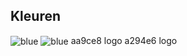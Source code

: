 ## Kleuren
<img valign='middle' alt='blue' src='https://readme-swatches.vercel.app/AA9CE8'/>
<img valign='middle' alt='blue' src='https://readme-swatches.vercel.app/A294E6'/>
aa9ce8 logo  
a294e6 logo